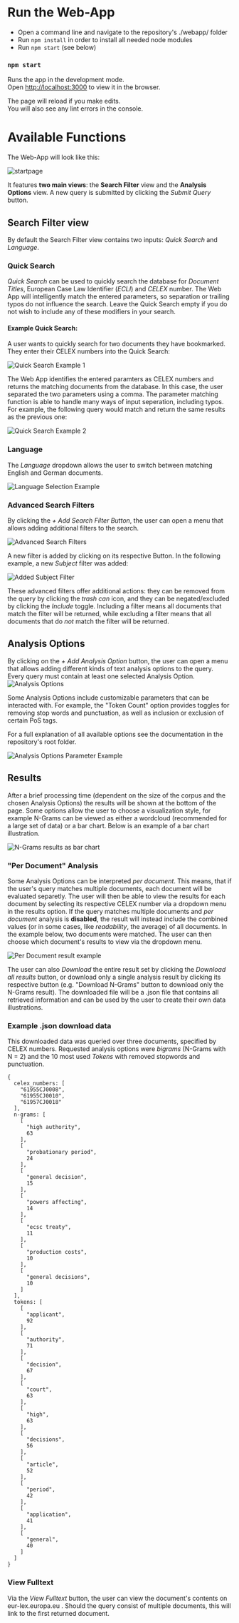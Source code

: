 

# Run the Web-App

-	Open a command line and navigate to the repository's ./webapp/ folder
-	Run `npm install` in order to install all needed node modules
-	Run `npm start` (see below)

### `npm start`

Runs the app in the development mode.<br />
Open [http://localhost:3000](http://localhost:3000) to view it in the browser.

The page will reload if you make edits.<br />
You will also see any lint errors in the console.


# Available Functions

The Web-App will look like this:

![startpage](./demo_screenshots/home.png)

It features **two main views**: the **Search Filter** view and the **Analysis Options** view. A new query is submitted by clicking the *Submit Query* button.

## Search Filter view

By default the Search Filter view contains two inputs: *Quick Search* and *Language*. 

### Quick Search
*Quick Search* can be used to quickly search the database for *Document Titles*, European Case Law Identifier (*ECLI*) and *CELEX* number. The Web App will intelligently match the entered parameters, so separation or trailing typos do not influence the search. Leave the Quick Search empty if you do not wish to include any of these modifiers in your search.

#### Example Quick Search:
A user wants to quickly search for two documents they have bookmarked. They enter their CELEX numbers into the Quick Search:

![Quick Search Example 1](./demo_screenshots/quick_search_example_1.png)

The Web App identifies the entered paramters as CELEX numbers and returns the matching documents from the database. In this case, the user separated the two parameters using a comma. The parameter matching function is able to handle many ways of input seperation, including typos. For example, the following query would match and return the same results as the previous one:

![Quick Search Example 2](./demo_screenshots/quick_search_example_2.png)


### Language

The *Language* dropdown allows the user to switch between matching English and German documents.

![Language Selection Example](./demo_screenshots/quick_search_language.png)

### Advanced Search Filters
By clicking the *+ Add Search Filter Button*, the user can open a menu that allows adding additional filters to the search.

![Advanced Search Filters](./demo_screenshots/advanced_filters_1.png)

A new filter is added by clicking on its respective Button. In the following example, a new *Subject* filter was added:

![Added Subject Filter](./demo_screenshots/advanced_filters_subject.png)

These advanced filters offer additional actions: they can be removed from the query by clicking the *trash can* icon, and they can be negated/excluded by clicking the *Include* toggle. Including a filter means all documents that match the filter will be returned, while excluding a filter means that all documents that do *not* match the filter will be returned.

## Analysis Options

By clicking on the *+ Add Analysis Option* button, the user can open a menu that allows adding different kinds of text analysis options to the query. Every query must contain at least one selected Analysis Option.
![Analysis Options](./demo_screenshots/analysis_options_1.png)

Some Analysis Options include customizable parameters that can be interacted with. For example, the "Token Count" option provides toggles for removing stop words and punctuation, as well as inclusion or exclusion of certain PoS tags.

For a full explanation of all available options see the documentation in the repository's root folder.

![Analysis Options Parameter Example](./demo_screenshots/analysis_options_2.png)


## Results

After a brief processing time (dependent on the size of the corpus and the chosen Analysis Options) the results will be shown at the bottom of the page. Some options allow the user to choose a visualization style, for example N-Grams can be viewed as either a wordcloud (recommended for a large set of data) or a bar chart. Below is an example of a bar chart illustration.

![N-Grams results as bar chart](./demo_screenshots/results_ngrams_bar.png)

### "Per Document" Analysis
Some Analysis Options can be interpreted *per document*. This means, that if the user's query matches multiple documents, each document will be evaluated separetly. The user will then be able to view the results for each document by selecting its respective CELEX number via a dropdown menu in the results option. If the query matches multiple documents and *per document* analysis is **disabled**, the result will instead include the combined values (or in some cases, like *readability*, the average) of all documents.
In the example below, two documents were matched. The user can then choose which document's results to view via the dropdown menu.

![Per Document result example](./demo_screenshots/per_document_result.png)

The user can also *Download* the entire result set by clicking the *Download all results* button, or download only a single analysis result by clicking its respective button (e.g. "Download N-Grams" button to download only the N-Grams result). The downloaded file will be a .json file that contains all retrieved information and can be used by the user to create their own data illustrations.

### Example .json download data
This downloaded data was queried over three documents, specified by CELEX numbers. Requested analysis options were *bigrams* (N-Grams with N = 2) and the 10 most used *Tokens* with removed stopwords and punctuation.

```
{
  celex_numbers: [
    "61955CJ0008",
    "61955CJ0010",
    "61957CJ0018"
  ],
  n-grams: [
    [
      "high authority",
      63
    ],
    [
      "probationary period",
      24
    ],
    [
      "general decision",
      15
    ],
    [
      "powers affecting",
      14
    ],
    [
      "ecsc treaty",
      11
    ],
    [
      "production costs",
      10
    ],
    [
      "general decisions",
      10
    ]
  ],
  tokens: [
    [
      "applicant",
      92
    ],
    [
      "authority",
      71
    ],
    [
      "decision",
      67
    ],
    [
      "court",
      63
    ],
    [
      "high",
      63
    ],
    [
      "decisions",
      56
    ],
    [
      "article",
      52
    ],
    [
      "period",
      42
    ],
    [
      "application",
      41
    ],
    [
      "general",
      40
    ]
  ]
}
```

### View Fulltext

Via the *View Fulltext* button, the user can view the document's contents on eur-lex.europa.eu . Should the query consist of multiple documents, this will link to the first returned document.
